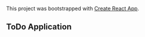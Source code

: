 This project was bootstrapped with [Create React App](https://github.com/facebook/create-react-app).

## ToDo Application

